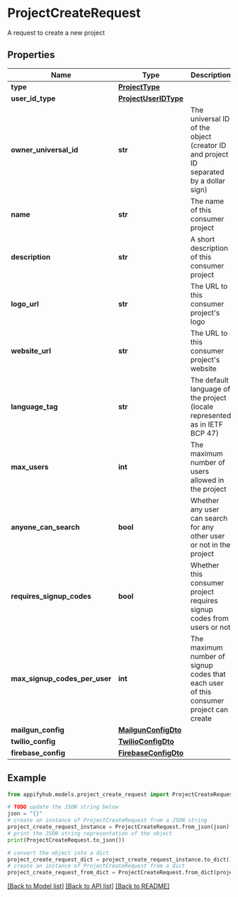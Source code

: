 # ProjectCreateRequest

A request to create a new project

## Properties

Name | Type | Description | Notes
------------ | ------------- | ------------- | -------------
**type** | [**ProjectType**](ProjectType.md) |  | 
**user_id_type** | [**ProjectUserIDType**](ProjectUserIDType.md) |  | 
**owner_universal_id** | **str** | The universal ID of the object (creator ID and project ID separated by a dollar sign) | 
**name** | **str** | The name of this consumer project | 
**description** | **str** | A short description of this consumer project | [optional] 
**logo_url** | **str** | The URL to this consumer project&#39;s logo | [optional] 
**website_url** | **str** | The URL to this consumer project&#39;s website | [optional] 
**language_tag** | **str** | The default language of the project (locale represented as in IETF BCP 47) | [optional] 
**max_users** | **int** | The maximum number of users allowed in the project | [optional] 
**anyone_can_search** | **bool** | Whether any user can search for any other user or not in the project | [optional] 
**requires_signup_codes** | **bool** | Whether this consumer project requires signup codes from users or not | [optional] 
**max_signup_codes_per_user** | **int** | The maximum number of signup codes that each user of this consumer project can create | [optional] 
**mailgun_config** | [**MailgunConfigDto**](MailgunConfigDto.md) |  | [optional] 
**twilio_config** | [**TwilioConfigDto**](TwilioConfigDto.md) |  | [optional] 
**firebase_config** | [**FirebaseConfigDto**](FirebaseConfigDto.md) |  | [optional] 

## Example

```python
from appifyhub.models.project_create_request import ProjectCreateRequest

# TODO update the JSON string below
json = "{}"
# create an instance of ProjectCreateRequest from a JSON string
project_create_request_instance = ProjectCreateRequest.from_json(json)
# print the JSON string representation of the object
print(ProjectCreateRequest.to_json())

# convert the object into a dict
project_create_request_dict = project_create_request_instance.to_dict()
# create an instance of ProjectCreateRequest from a dict
project_create_request_from_dict = ProjectCreateRequest.from_dict(project_create_request_dict)
```
[[Back to Model list]](../README.md#documentation-for-models) [[Back to API list]](../README.md#documentation-for-api-endpoints) [[Back to README]](../README.md)


